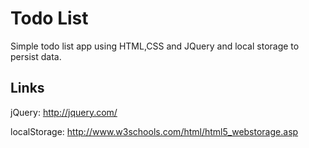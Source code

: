# Todo List

Simple todo list app using HTML,CSS and JQuery and local storage to persist data.

## Links

jQuery: http://jquery.com/

localStorage: http://www.w3schools.com/html/html5_webstorage.asp
